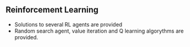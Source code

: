## Reinforcement Learning

 - Solutions to several RL agents are provided
 - Random search agent, value iteration and Q learning algorythms are provided.
